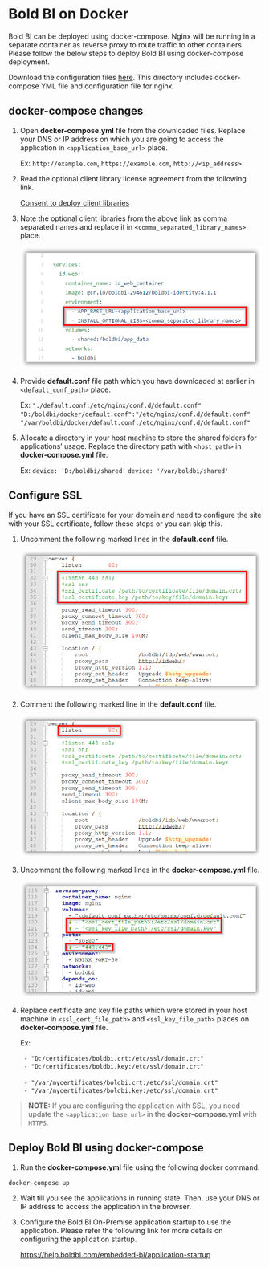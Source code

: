 # Bold BI on Docker

Bold BI can be deployed using docker-compose. Nginx will be running in a separate container as reverse proxy to route traffic to other containers. Please follow the below steps to deploy Bold BI using docker-compose deployment.

Download the configuration files [here](deploy/). This directory includes docker-compose YML file and configuration file for nginx.

## docker-compose changes

1. Open **docker-compose.yml** file from the downloaded files. Replace your DNS or IP address on which you are going to access the application in `<application_base_url>` place.
    
    Ex: `http://example.com`, `https://example.com`, `http://<ip_address>`

2. Read the optional client library license agreement from the following link.

    [Consent to deploy client libraries](consent-to-deploy-client-libraries.md)

3. Note the optional client libraries from the above link as comma separated names and replace it in `<comma_separated_library_names>` place.

    ![docker-compose.yml](images/baseurl_clientlibrary.png) 

4. Provide **default.conf** file path which you have downloaded at earlier in `<default_conf_path>` place.

    Ex: `"./default.conf:/etc/nginx/conf.d/default.conf"`
        `"D:/boldbi/docker/default.conf":"/etc/nginx/conf.d/default.conf"`
        `"/var/boldbi/docker/default.conf:/etc/nginx/conf.d/default.conf"`

5. Allocate a directory in your host machine to store the shared folders for applications’ usage. Replace the directory path with `<host_path>` in **docker-compose.yml** file.

    Ex: `device: 'D:/boldbi/shared'`
        `device: '/var/boldbi/shared'`

## Configure SSL
If you have an SSL certificate for your domain and need to configure the site with your SSL certificate, follow these steps or you can skip this.

1. Uncomment the following marked lines in the **default.conf** file.

    ![ssl configuration](images/uncomment_lines.png)

2. Comment the following marked line in the **default.conf** file.

    ![ssl configuration](images/comment_lines.png)

3. Uncomment the following marked lines in the **docker-compose.yml** file.
    
    ![ssl configuration](images/uncomment_docker.png)

4. Replace certificate and key file paths which were stored in your host machine in `<ssl_cert_file_path>` and `<ssl_key_file_path>` places on **docker-compose.yml** file.

    Ex: 

        - "D:/certificates/boldbi.crt:/etc/ssl/domain.crt"
        - "D:/certificates/boldbi.key:/etc/ssl/domain.crt"
        
        - "/var/mycertificates/boldbi.crt:/etc/ssl/domain.crt"
        - "/var/mycertificates/boldbi.key:/etc/ssl/domain.crt"

> **NOTE:** If you are configuring the application with SSL, you need update the `<application_base_url>` in the **docker-compose.yml** with `HTTPS`.


## Deploy Bold BI using docker-compose

1. Run the **docker-compose.yml** file using the following docker command.

```sh
docker-compose up
```

2. Wait till you see the applications in running state. Then, use your DNS or IP address to access the application in the browser.

24.	Configure the Bold BI On-Premise application startup to use the application. Please refer the following link for more details on configuring the application startup.
    
    https://help.boldbi.com/embedded-bi/application-startup
